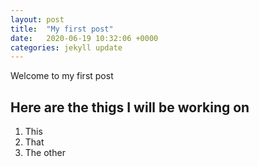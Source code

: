 ```yaml
---
layout: post
title:  "My first post"
date:   2020-06-19 10:32:06 +0000
categories: jekyll update
---
```

Welcome to my first post

## Here are the thigs I will be working on
1. This
2. That
3. The other

